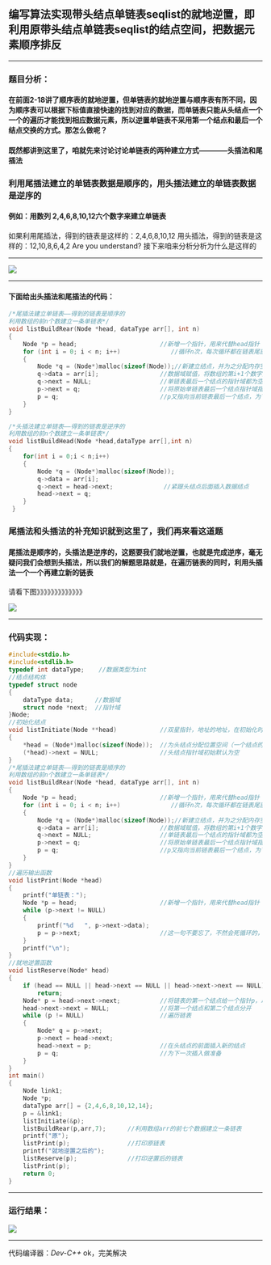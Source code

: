 ## 编写算法实现带头结点单链表seqlist的就地逆置，即利用原带头结点单链表seqlist的结点空间，把数据元素顺序排反

------

### 题目分析：

 

#### 在前面2-18讲了顺序表的就地逆置，但单链表的就地逆置与顺序表有所不同，因为顺序表可以根据下标值直接快速的找到对应的数据，而单链表只能从头结点一个一个的遍历才能找到相应数据元素，所以逆置单链表不采用第一个结点和最后一个结点交换的方式。那怎么做呢？

 

#### 既然都讲到这里了，咱就先来讨论讨论单链表的两种建立方式————头插法和尾插法

### **利用尾插法建立的单链表数据是顺序的，用头插法建立的单链表数据是逆序的**

 

#### 例如：用数列 2,4,6,8,10,12六个数字来建立单链表

如果利用尾插法，得到的链表是这样的：2,4,6,8,10,12
用头插法，得到的链表是这样的：12,10,8,6,4,2
Are you understand?
接下来咱来分析分析为什么是这样的



----



![](https://cdn.jsdelivr.net/gh/Chaim16/images/datastructrue/2-20.1.jpg)



-----



 

 

#### 下面给出头插法和尾插法的代码：

 

```c
/*尾插法建立单链表——得到的链表是顺序的
利用数组的前n个数建立一条单链表*/
void listBuildRear(Node *head, dataType arr[], int n)
{
    Node *p = head;                       //新增一个指针，用来代替head指针
    for (int i = 0; i < n; i++)              //循环n次，每次循环都在链表尾部追加一个结点
    {
        Node *q = (Node*)malloc(sizeof(Node));//新建立结点，并为之分配内存空间
        q->data = arr[i];                 //数据域赋值，将数组的第i+1个数字赋给新结点q
        q->next = NULL;                   //单链表最后一个结点的指针域都为空
        p->next = q;                      //将原始单链表最后一个结点指针域指向新结点q，从此q成为最后一个结点，原始最后一个结点变成倒数第二个结点
        p = q;                            //p又指向当前链表最后一个结点，为下一次尾部插入做准备
    }
}
```

 

```c
/*头插法建立单链表——得到的链表是逆序的
利用数组的前n个数建立一条单链表*/
void listBuildHead(Node *head,dataType arr[],int n)
{
    for(int i = 0;i < n;i++)
    {
        Node *q = (Node*)malloc(sizeof(Node));
        q->data = arr[i];
        q->next = head->next;              //紧跟头结点后面插入数据结点
        head->next = q;
    }
 }
```

### 尾插法和头插法的补充知识就到这里了，我们再来看这道题

 

#### 尾插法是顺序的，头插法是逆序的，这题要我们就地逆置，也就是完成逆序，毫无疑问我们会想到头插法，所以我们的解题思路就是，**在遍历链表的同时，利用头插法一个一个再建立新的链表**

请看下图》》》》》》》》》》》》》

![](https://cdn.jsdelivr.net/gh/Chaim16/images/datastructrue/2-20.4.jpg)







------

### **代码实现：**

 

```c
#include<stdio.h>
#include<stdlib.h>
typedef int dataType;    //数据类型为int
//结点结构体
typedef struct node
{
    dataType data;      //数据域
    struct node *next;  //指针域
}Node;
//初始化结点
void listInitiate(Node **head)            //双星指针，地址的地址，在初始化时，我们要使地址的值改变，所以使用双星作为参数传入
{
    *head = (Node*)malloc(sizeof(Node));  //为头结点分配位置空间（一个结点的大小）
    (*head)->next = NULL;                 //头结点指针域初始默认为空
}
/*尾插法建立单链表——得到的链表是顺序的
利用数组的前n个数建立一条单链表*/
void listBuildRear(Node *head, dataType arr[], int n)
{
    Node *p = head;                       //新增一个指针，用来代替head指针
    for (int i = 0; i < n; i++)              //循环n次，每次循环都在链表尾部追加一个结点
    {
        Node *q = (Node*)malloc(sizeof(Node));//新建立结点，并为之分配内存空间
        q->data = arr[i];                 //数据域赋值，将数组的第i+1个数字赋给新结点q
        q->next = NULL;                   //单链表最后一个结点的指针域都为空
        p->next = q;                      //将原始单链表最后一个结点指针域指向新结点q，从此q成为最后一个结点，原始最后一个结点变成倒数第二个结点
        p = q;                            //p又指向当前链表最后一个结点，为下一次尾部插入做准备
    }
}
//遍历输出函数
void listPrint(Node *head)
{
    printf("单链表：");
    Node *p = head;                       //新增一个指针，用来代替head指针
    while (p->next != NULL)
    {
        printf("%d   ", p->next->data);
        p = p->next;                      //这一句不要忘了，不然会死循环的，我总是忘掉这一句
    }
    printf("\n");
}
//就地逆置函数
void listReserve(Node* head)
{
    if (head == NULL || head->next == NULL || head->next->next == NULL) //如果单链表为空、只有一个结点，本身就是逆序
        return;
    Node* p = head->next->next;           //将链表的第一个结点给一个指针p，以免丢失数据
    head->next->next = NULL;              //将第一个结点和第二个结点分开
    while (p != NULL)                     //遍历链表
    {
        Node* q = p->next;
        p->next = head->next;
        head->next = p;                   //在头结点的前面插入新的结点
        p = q;                            //为下一次插入做准备
    }
}
int main()
{
    Node link1;
    Node *p;
    dataType arr[] = {2,4,6,8,10,12,14};
    p = &link1;
    listInitiate(&p);
    listBuildRear(p,arr,7);      //利用数组arr的前七个数据建立一条链表
    printf("原");
    listPrint(p);                //打印原链表
    printf("就地逆置之后的");
    listReserve(p);              //打印逆置后的链表
    listPrint(p);
    return 0;
}
```

 

------

### **运行结果：**

 

![](https://cdn.jsdelivr.net/gh/Chaim16/images/datastructrue/2-20.5.png)



------

代码编译器：*Dev-C++*
ok，完美解决